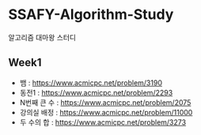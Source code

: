 # SSAFY-Algorithm-Study
알고리즘 대마왕 스터디

## Week1
- 뱀 : https://www.acmicpc.net/problem/3190
- 동전1 : https://www.acmicpc.net/problem/2293
- N번째 큰 수 : https://www.acmicpc.net/problem/2075
- 강의실 배정 : https://www.acmicpc.net/problem/11000
- 두 수의 합 : https://www.acmicpc.net/problem/3273

## 
